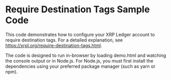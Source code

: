 # Require Destination Tags Sample Code

This code demonstrates how to configure your XRP Ledger account to require destination tags. For a detailed explanation, see <https://xrpl.org/require-destination-tags.html>.

The code is designed to run in-browser by loading <span class="code-snippet">demo.html</span> and watching the console output or in Node.js. For Node.js, you must first install the dependencies using your preferred package manager (such as <span class="code-snippet">yarn</span> or <span class="code-snippet">npm</span>).
